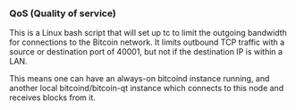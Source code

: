 ### QoS (Quality of service) ###

This is a Linux bash script that will set up tc to limit the outgoing bandwidth for connections to the Bitcoin network. It limits outbound TCP traffic with a source or destination port of 40001, but not if the destination IP is within a LAN.

This means one can have an always-on bitcoind instance running, and another local bitcoind/bitcoin-qt instance which connects to this node and receives blocks from it.
